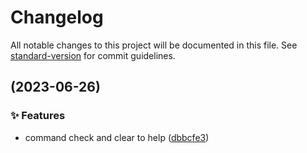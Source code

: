 # Changelog

All notable changes to this project will be documented in this file. See [standard-version](https://github.com/conventional-changelog/standard-version) for commit guidelines.

##  (2023-06-26)


### ✨ Features

* command check and clear to help ([dbbcfe3](https://github.com/bridgewwater/git-tidier/commit/dbbcfe38d8347bebb69b0b3851928753ee8ef6b3))
